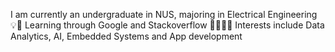 I am currently an undergraduate in NUS, majoring in Electrical Engineering 💡🔋
Learning through Google and Stackoverflow 👨‍💻👨‍💻
Interests include Data Analytics, AI, Embedded Systems and App development


